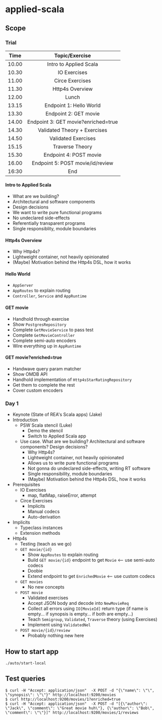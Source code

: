 # applied-scala

## Scope

### Trial

| Time | Topic/Exercise |
| :---: | :---: | 
| 10.00 | Intro to Applied Scala |
| 10.30 | IO Exercises |
| 11.00 | Circe Exercises |
| 11.30 | Http4s Overview |
| 12.00 | Lunch |
| 13.15 | Endpoint 1: Hello World |
| 13.30 | Endpoint 2: GET movie |
| 14.00 | Endpoint 3: GET movie?enriched=true |
| 14.30 | Validated Theory + Exercises |
| 14.50 | Validated Exercises |
| 15.15 | Traverse Theory |
| 15.30 | Endpoint 4: POST movie |
| 16.00 | Endpoint 5: POST movie/id/review |
| 16:30 | End |

#### Intro to Applied Scala

- What are we building?
- Architectural and software components
- Design decisions
- We want to write pure functional programs
- No undeclared side-effects
- Referentially transparent programs
- Single responsiblity, module boundaries

#### Http4s Overview

- Why Http4s?
- Lightweight container, not heavily opinionated
- (Maybe) Motivation behind the Http4s DSL, how it works


#### Hello World

- `AppServer`
- `AppRoutes` to explain routing
- `Controller`, `Service` and `AppRuntime`

#### GET movie

- Handhold through exercise
- Show `PostgresRepository`
- Complete `GetMovieService` to pass test
- Complete `GetMovieController`
- Complete semi-auto encoders
- Wire everything up in `AppRuntime`

#### GET movie?enriched=true

- Handwave query param matcher
- Show OMDB API
- Handhold implementation of `Http4sStarRatingRepository`
- Get them to complete the rest
- Cover custom encoders

### Day 1

- Keynote (State of REA's Scala apps) (Jake)
- Introduction
  - PSW Scala stencil (Luke)
    - Demo the stencil
    - Switch to Applied Scala app  
  - Use case. What are we building? Architectural and software components? Design decisions?
    - Why Http4s?
    - Lightweight container, not heavily opinionated
    - Allows us to write pure functional programs
    - Not gonna do undeclared side-effects, writing RT software
    - Single responsibility, module boundaries
    - (Maybe) Motivation behind the Http4s DSL, how it works
- Prerequisites
  - IO Exercises
    - map, flatMap, raiseError, attempt
  - Circe Exercises
    - Implicits
    - Manual codecs
    - Auto-derivation
- Implicits
  - Typeclass instances
  - Extension methods
- Http4s
  - Testing (teach as we go)
  - `GET movie/{id}`
    - Show `AppRoutes` to explain routing
    - Build `GET movie/{id}` endpoint to get `Movie` <-- use semi-auto codecs
    - Doobie
    - Extend endpoint to get `EnrichedMovie` <-- use custom codecs
  - `GET movies`
    - No new concepts
  - `POST movie`
    - Validated exercises
    - Accept JSON body and decode into `NewMovieReq`
    - Collect all errors using `IO[MovieId]` return type (if name is empty... if synopsis is empty... if both are empty...) 
    - Teach `Semigroup`, `Validated`, `Traverse` theory (using Exercises)
    - Implement using `ValidatedNel`
  - `POST movie/{id}/review`
    - Probably nothing new here


## How to start app

```
./auto/start-local
```

## Test queries

```
$ curl -H "Accept: application/json"  -X POST -d "{\"name\": \"\", \"synopsis\": \"\"}" http://localhost:9200/movies
$ curl http://localhost:9200/movies/1?enriched=true
$ curl -H "Accept: application/json"  -X POST -d "[{\"author\": \"Jack\", \"comment\": \"Great movie huh\"}, {\"author\": \"Bob\", \"comment\": \"\"}]" http://localhost:9200/movies/1/reviews
```
